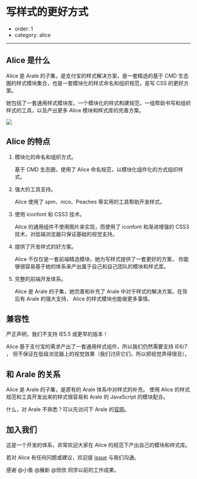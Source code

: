 # 写样式的更好方式

- order: 1
- category: alice

---

## Alice 是什么

Alice 是 Arale 的子集，是支付宝的样式解决方案，是一套精选的基于 CMD 生态圈的样式模块集合，也是一套模块化的样式命名和组织规范，是写 CSS 的更好方案。

她包括了一套通用样式模块库，一个模块化的样式构建规范，一组帮助书写和组织样式的工具，以及产出更多 Alice 模块和样式库的完善方案。

![](../static/css-icon.png)

## Alice 的特点

1. 模块化的命名和组织方式。

    基于 CMD 生态圈，使用了 Alice 命名规范，以模块化组件化的方式组织样式。

2. 强大的工具支持。

    Alice 使用了 spm、nico、Peaches 等实用的工具帮助开发样式。

3. 使用 iconfont 和 CSS3 技术。

    Alice 的通用组件不使用图片来实现，而使用了 iconfont 和渐进增强的 CSS3 技术，对低端浏览器只保证基础的视觉支持。

4. 提供了开发样式的好方案。

    Alice 不仅仅是一套前端精选模块，她为写样式提供了一套更好的方案，
    你能够很容易基于她的体系来产出属于自己和自己团队的模块和样式库。

5. 完整的前端开发体系。

    Alice 是 Arale 的子集，她完善和补充了 Arale 中对于样式的解决方案。在背后有 Arale 的强大支持，
    Alice 的样式模块也能做更多事情。


## 兼容性

严正声明，我们不支持 IE5.5 或更早的版本！

Alice 基于支付宝的需求产出了一套通用样式组件，所以我们仍然需要支持 IE6/7 ，
但不保证在低级浏览器上的视觉效果（我们讨厌它们，所以把视觉弄得很丑）。


## 和 Arale 的关系

Alice 是 Arale 的子集，是原有的 Arale 体系中对样式的补充。
使用 Alice 的样式规范和工具开发出来的样式很容易和 Arale 的 JavaScript 的模块配合。

什么，对 Arale 不熟悉？可以先访问下 Arale 的[官网](http://aralejs.org/)。


## 加入我们

这是一个开发的体系，非常欢迎大家在 Alice 的规范下产出自己的模块和样式库。

若对 Alice 有任何问题或建议，欢迎提 [issue](https://github.com/aliceui/aliceui.github.com/issues/new) 与我们沟通。

感谢 @小鱼 @展新 @欣欣 同学以前的工作成果。
